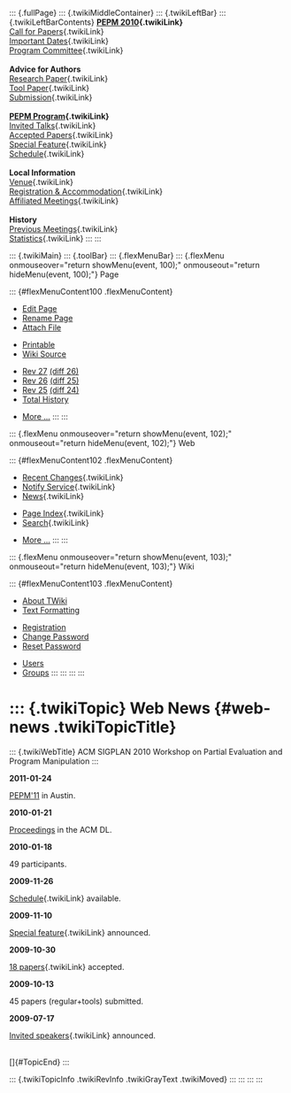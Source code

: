 ::: {.fullPage}
::: {.twikiMiddleContainer}
::: {.twikiLeftBar}
::: {.twikiLeftBarContents}
**[PEPM 2010](WebHome){.twikiLink}**\
[Call for Papers](CallForPapers){.twikiLink}\
[Important Dates](ImportantDates){.twikiLink}\
[Program Committee](ProgramCommittee){.twikiLink}\
\
**Advice for Authors**\
[Research Paper](ResearchPaperAdvice){.twikiLink}\
[Tool Paper](ToolPaperAdvice){.twikiLink}\
[Submission](PaperSubmission){.twikiLink}\
\
**[PEPM Program](Program){.twikiLink}**\
[Invited Talks](InvitedTalks){.twikiLink}\
[Accepted Papers](AcceptedPapers){.twikiLink}\
[Special Feature](SpecialFeature){.twikiLink}\
[Schedule](Program){.twikiLink}\
\
**Local Information**\
[Venue](WorkshopVenue){.twikiLink}\
[Registration & Accommodation](RegistrationAndAccomodation){.twikiLink}\
[Affiliated Meetings](AffiliatedMeetings){.twikiLink}\
\
**History**\
[Previous Meetings](PreviousMeetings){.twikiLink}\
[Statistics](HistoricalStatistics){.twikiLink}
:::
:::

::: {.twikiMain}
::: {.toolBar}
::: {.flexMenuBar}
::: {.flexMenu onmouseover="return showMenu(event, 100);" onmouseout="return hideMenu(event, 100);"}
Page

::: {#flexMenuContent100 .flexMenuContent}
-   [Edit
    Page](http://www.program-transformation.org/edit/PEPM10/WebNews?t=1536827662)
-   [Rename
    Page](http://www.program-transformation.org/rename/PEPM10/WebNews)
-   [Attach
    File](http://www.program-transformation.org/attach/PEPM10/WebNews)

<!-- -->

-   [Printable](http://www.program-transformation.org/view/PEPM10/WebNews?skin=print.pattern)
-   [Wiki
    Source](http://www.program-transformation.org/view/PEPM10/WebNews?skin=text&raw=on&contenttype=text/plain)

<!-- -->

-   [Rev
    27](http://www.program-transformation.org/view/PEPM10/WebNews?rev=1.27)
    [(diff 26)](http://www.program-transformation.org/rdiff/PEPM10/WebNews?rev1=1.27&rev2=1.26)
-   [Rev
    26](http://www.program-transformation.org/view/PEPM10/WebNews?rev=1.26)
    [(diff 25)](http://www.program-transformation.org/rdiff/PEPM10/WebNews?rev1=1.26&rev2=1.25)
-   [Rev
    25](http://www.program-transformation.org/view/PEPM10/WebNews?rev=1.25)
    [(diff 24)](http://www.program-transformation.org/rdiff/PEPM10/WebNews?rev1=1.25&rev2=1.24)
-   [Total
    History](http://www.program-transformation.org/rdiff/PEPM10/WebNews)

<!-- -->

-   [More
    \...](http://www.program-transformation.org/oops/PEPM10/WebNews?template=oopsmore&param1=1.27&param2=1.27)
:::
:::

::: {.flexMenu onmouseover="return showMenu(event, 102);" onmouseout="return hideMenu(event, 102);"}
Web

::: {#flexMenuContent102 .flexMenuContent}
-   [Recent Changes](WebChanges){.twikiLink}
-   [Notify Service](WebNotify){.twikiLink}
-   [News](WebNews){.twikiLink}

<!-- -->

-   [Page Index](WebIndex){.twikiLink}
-   [Search](WebSearch){.twikiLink}

<!-- -->

-   [More
    \...](http://www.program-transformation.org/oops/PEPM10/WebNews?template=oopsmore&param1=1.27&param2=1.27)
:::
:::

::: {.flexMenu onmouseover="return showMenu(event, 103);" onmouseout="return hideMenu(event, 103);"}
Wiki

::: {#flexMenuContent103 .flexMenuContent}
-   [About
    TWiki](http://www.program-transformation.org/view/TWiki/WebHome)
-   [Text
    Formatting](http://www.program-transformation.org/view/TWiki/TextFormattingRules)

<!-- -->

-   [Registration](http://www.program-transformation.org/view/TWiki/TWikiRegistration)
-   [Change
    Password](http://www.program-transformation.org/view/TWiki/ChangePassword)
-   [Reset
    Password](http://www.program-transformation.org/view/TWiki/ResetPassword)

<!-- -->

-   [Users](http://www.program-transformation.org/view/Main/TWikiUsers)
-   [Groups](http://www.program-transformation.org/view/Main/TWikiGroups)
:::
:::
:::
:::

::: {.twikiTopic}
Web News {#web-news .twikiTopicTitle}
========

::: {.twikiWebTitle}
ACM SIGPLAN 2010 Workshop on Partial Evaluation and Program Manipulation
:::

**2011-01-24**

[PEPM\'11](http://www.program-transformation.org/PEPM11) in Austin.

**2010-01-21**

[Proceedings](http://portal.acm.org/toc.cfm?id=1706356) in the ACM DL.

**2010-01-18**

49 participants.

**2009-11-26**

[Schedule](Program){.twikiLink} available.

**2009-11-10**

[Special feature](SpecialFeature){.twikiLink} announced.

**2009-10-30**

[18 papers](AcceptedPapers){.twikiLink} accepted.

**2009-10-13**

45 papers (regular+tools) submitted.

**2009-07-17**

[Invited speakers](InvitedTalks){.twikiLink} announced.

\
[]{#TopicEnd}
:::

::: {.twikiTopicInfo .twikiRevInfo .twikiGrayText .twikiMoved}
:::
:::
:::
:::
